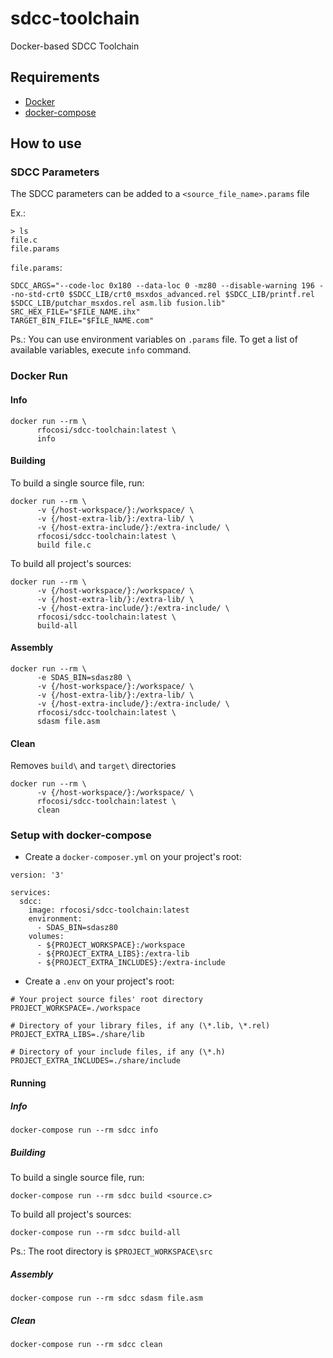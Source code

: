 # sdcc-toolchain
Docker-based SDCC Toolchain

## Requirements

- [Docker](https://docs.docker.com/install/)
- [docker-compose](https://docs.docker.com/compose/install/)

## How to use

### SDCC Parameters
The SDCC parameters can be added to a `<source_file_name>.params` file

Ex.:

```
> ls
file.c
file.params
```

`file.params`:
```
SDCC_ARGS="--code-loc 0x180 --data-loc 0 -mz80 --disable-warning 196 --no-std-crt0 $SDCC_LIB/crt0_msxdos_advanced.rel $SDCC_LIB/printf.rel $SDCC_LIB/putchar_msxdos.rel asm.lib fusion.lib"
SRC_HEX_FILE="$FILE_NAME.ihx"
TARGET_BIN_FILE="$FILE_NAME.com"
```

Ps.: You can use environment variables on `.params` file. To get a list of available variables, execute `info` command.

### Docker Run

#### Info
```
docker run --rm \
      rfocosi/sdcc-toolchain:latest \
      info
```

#### Building
To build a single source file, run:
```
docker run --rm \
      -v {/host-workspace/}:/workspace/ \
      -v {/host-extra-lib/}:/extra-lib/ \
      -v {/host-extra-include/}:/extra-include/ \
      rfocosi/sdcc-toolchain:latest \
      build file.c
```

To build all project's sources:
```
docker run --rm \
      -v {/host-workspace/}:/workspace/ \
      -v {/host-extra-lib/}:/extra-lib/ \
      -v {/host-extra-include/}:/extra-include/ \
      rfocosi/sdcc-toolchain:latest \
      build-all
```

#### Assembly
```
docker run --rm \
      -e SDAS_BIN=sdasz80 \
      -v {/host-workspace/}:/workspace/ \
      -v {/host-extra-lib/}:/extra-lib/ \
      -v {/host-extra-include/}:/extra-include/ \
      rfocosi/sdcc-toolchain:latest \
      sdasm file.asm
```

#### Clean
Removes `build\` and `target\` directories
```
docker run --rm \
      -v {/host-workspace/}:/workspace/ \
      rfocosi/sdcc-toolchain:latest \
      clean
```

### Setup with docker-compose

- Create a `docker-composer.yml` on your project's root:

```
version: '3'

services:
  sdcc:
    image: rfocosi/sdcc-toolchain:latest
    environment:
      - SDAS_BIN=sdasz80
    volumes:
      - ${PROJECT_WORKSPACE}:/workspace
      - ${PROJECT_EXTRA_LIBS}:/extra-lib
      - ${PROJECT_EXTRA_INCLUDES}:/extra-include
```

- Create a `.env` on your project's root:

```
# Your project source files' root directory
PROJECT_WORKSPACE=./workspace

# Directory of your library files, if any (\*.lib, \*.rel)
PROJECT_EXTRA_LIBS=./share/lib

# Directory of your include files, if any (\*.h)
PROJECT_EXTRA_INCLUDES=./share/include
```

#### Running

##### Info

```
docker-compose run --rm sdcc info
```

##### Building

To build a single source file, run:

```
docker-compose run --rm sdcc build <source.c>
```

To build all project's sources:

```
docker-compose run --rm sdcc build-all
```

Ps.: The root directory is `$PROJECT_WORKSPACE\src`

##### Assembly

```
docker-compose run --rm sdcc sdasm file.asm
```

##### Clean

```
docker-compose run --rm sdcc clean
```
